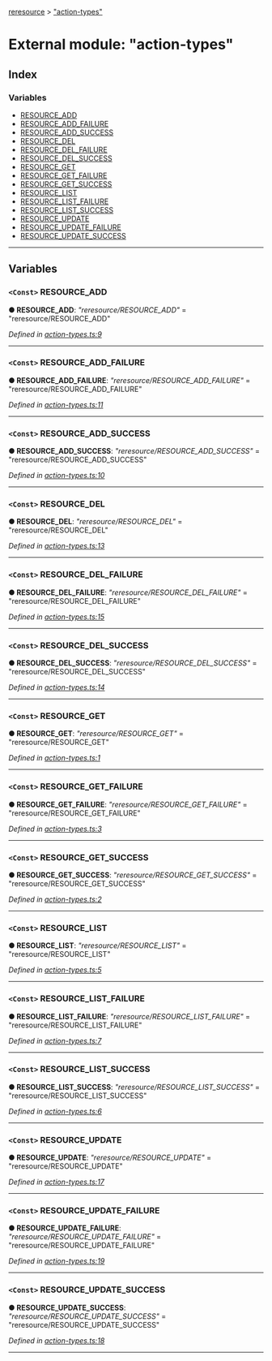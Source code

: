 [reresource](../README.md) > ["action-types"](../modules/_action_types_.md)

# External module: "action-types"

## Index

### Variables

* [RESOURCE_ADD](_action_types_.md#resource_add)
* [RESOURCE_ADD_FAILURE](_action_types_.md#resource_add_failure)
* [RESOURCE_ADD_SUCCESS](_action_types_.md#resource_add_success)
* [RESOURCE_DEL](_action_types_.md#resource_del)
* [RESOURCE_DEL_FAILURE](_action_types_.md#resource_del_failure)
* [RESOURCE_DEL_SUCCESS](_action_types_.md#resource_del_success)
* [RESOURCE_GET](_action_types_.md#resource_get)
* [RESOURCE_GET_FAILURE](_action_types_.md#resource_get_failure)
* [RESOURCE_GET_SUCCESS](_action_types_.md#resource_get_success)
* [RESOURCE_LIST](_action_types_.md#resource_list)
* [RESOURCE_LIST_FAILURE](_action_types_.md#resource_list_failure)
* [RESOURCE_LIST_SUCCESS](_action_types_.md#resource_list_success)
* [RESOURCE_UPDATE](_action_types_.md#resource_update)
* [RESOURCE_UPDATE_FAILURE](_action_types_.md#resource_update_failure)
* [RESOURCE_UPDATE_SUCCESS](_action_types_.md#resource_update_success)

---

## Variables

<a id="resource_add"></a>

### `<Const>` RESOURCE_ADD

**● RESOURCE_ADD**: *"reresource/RESOURCE_ADD"* = "reresource/RESOURCE_ADD"

*Defined in [action-types.ts:9](https://github.com/rcelha/reresource/blob/2e19365/src/action-types.ts#L9)*

___
<a id="resource_add_failure"></a>

### `<Const>` RESOURCE_ADD_FAILURE

**● RESOURCE_ADD_FAILURE**: *"reresource/RESOURCE_ADD_FAILURE"* = "reresource/RESOURCE_ADD_FAILURE"

*Defined in [action-types.ts:11](https://github.com/rcelha/reresource/blob/2e19365/src/action-types.ts#L11)*

___
<a id="resource_add_success"></a>

### `<Const>` RESOURCE_ADD_SUCCESS

**● RESOURCE_ADD_SUCCESS**: *"reresource/RESOURCE_ADD_SUCCESS"* = "reresource/RESOURCE_ADD_SUCCESS"

*Defined in [action-types.ts:10](https://github.com/rcelha/reresource/blob/2e19365/src/action-types.ts#L10)*

___
<a id="resource_del"></a>

### `<Const>` RESOURCE_DEL

**● RESOURCE_DEL**: *"reresource/RESOURCE_DEL"* = "reresource/RESOURCE_DEL"

*Defined in [action-types.ts:13](https://github.com/rcelha/reresource/blob/2e19365/src/action-types.ts#L13)*

___
<a id="resource_del_failure"></a>

### `<Const>` RESOURCE_DEL_FAILURE

**● RESOURCE_DEL_FAILURE**: *"reresource/RESOURCE_DEL_FAILURE"* = "reresource/RESOURCE_DEL_FAILURE"

*Defined in [action-types.ts:15](https://github.com/rcelha/reresource/blob/2e19365/src/action-types.ts#L15)*

___
<a id="resource_del_success"></a>

### `<Const>` RESOURCE_DEL_SUCCESS

**● RESOURCE_DEL_SUCCESS**: *"reresource/RESOURCE_DEL_SUCCESS"* = "reresource/RESOURCE_DEL_SUCCESS"

*Defined in [action-types.ts:14](https://github.com/rcelha/reresource/blob/2e19365/src/action-types.ts#L14)*

___
<a id="resource_get"></a>

### `<Const>` RESOURCE_GET

**● RESOURCE_GET**: *"reresource/RESOURCE_GET"* = "reresource/RESOURCE_GET"

*Defined in [action-types.ts:1](https://github.com/rcelha/reresource/blob/2e19365/src/action-types.ts#L1)*

___
<a id="resource_get_failure"></a>

### `<Const>` RESOURCE_GET_FAILURE

**● RESOURCE_GET_FAILURE**: *"reresource/RESOURCE_GET_FAILURE"* = "reresource/RESOURCE_GET_FAILURE"

*Defined in [action-types.ts:3](https://github.com/rcelha/reresource/blob/2e19365/src/action-types.ts#L3)*

___
<a id="resource_get_success"></a>

### `<Const>` RESOURCE_GET_SUCCESS

**● RESOURCE_GET_SUCCESS**: *"reresource/RESOURCE_GET_SUCCESS"* = "reresource/RESOURCE_GET_SUCCESS"

*Defined in [action-types.ts:2](https://github.com/rcelha/reresource/blob/2e19365/src/action-types.ts#L2)*

___
<a id="resource_list"></a>

### `<Const>` RESOURCE_LIST

**● RESOURCE_LIST**: *"reresource/RESOURCE_LIST"* = "reresource/RESOURCE_LIST"

*Defined in [action-types.ts:5](https://github.com/rcelha/reresource/blob/2e19365/src/action-types.ts#L5)*

___
<a id="resource_list_failure"></a>

### `<Const>` RESOURCE_LIST_FAILURE

**● RESOURCE_LIST_FAILURE**: *"reresource/RESOURCE_LIST_FAILURE"* = "reresource/RESOURCE_LIST_FAILURE"

*Defined in [action-types.ts:7](https://github.com/rcelha/reresource/blob/2e19365/src/action-types.ts#L7)*

___
<a id="resource_list_success"></a>

### `<Const>` RESOURCE_LIST_SUCCESS

**● RESOURCE_LIST_SUCCESS**: *"reresource/RESOURCE_LIST_SUCCESS"* = "reresource/RESOURCE_LIST_SUCCESS"

*Defined in [action-types.ts:6](https://github.com/rcelha/reresource/blob/2e19365/src/action-types.ts#L6)*

___
<a id="resource_update"></a>

### `<Const>` RESOURCE_UPDATE

**● RESOURCE_UPDATE**: *"reresource/RESOURCE_UPDATE"* = "reresource/RESOURCE_UPDATE"

*Defined in [action-types.ts:17](https://github.com/rcelha/reresource/blob/2e19365/src/action-types.ts#L17)*

___
<a id="resource_update_failure"></a>

### `<Const>` RESOURCE_UPDATE_FAILURE

**● RESOURCE_UPDATE_FAILURE**: *"reresource/RESOURCE_UPDATE_FAILURE"* = "reresource/RESOURCE_UPDATE_FAILURE"

*Defined in [action-types.ts:19](https://github.com/rcelha/reresource/blob/2e19365/src/action-types.ts#L19)*

___
<a id="resource_update_success"></a>

### `<Const>` RESOURCE_UPDATE_SUCCESS

**● RESOURCE_UPDATE_SUCCESS**: *"reresource/RESOURCE_UPDATE_SUCCESS"* = "reresource/RESOURCE_UPDATE_SUCCESS"

*Defined in [action-types.ts:18](https://github.com/rcelha/reresource/blob/2e19365/src/action-types.ts#L18)*

___


